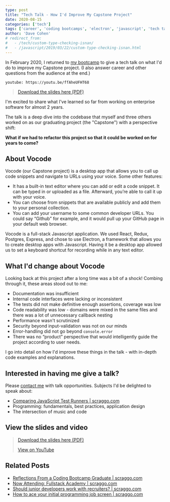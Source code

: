 ```yaml
---
type: post
title: "Tech Talk - How I'd Improve My Capstone Project"
date: 2020-08-15
categories: ['tech']
tags: ['career', 'coding bootcamps', 'electron', 'javascript', 'tech talk']
author: 'Dave Cohen'
# redirect_from:
#   - /tech/custom-type-checking-isnan/
#   - /javascript/2019/03/22/custom-type-checking-isnan.html
---
```


In February 2020, I returned to [my bootcamp](https://www.fullstackacademy.com/) to give a tech talk on what I'd do to improve my Capstone project. (I also answer career and other questions from the audience at the end.)

`youtube: https://youtu.be/ffAheUFHT68`

> [Download the slides here (PDF)](./VoCode-Presentation-FSA-200218-public.pdf)

I'm excited to share what I've learned so far from working on enterprise software for almost 2 years.

The talk is a deep dive into the codebase that myself and three others worked on as our graduating project (the "Capstone") with a perspective shift:

**What if we had to refactor this project so that it could be worked on for years to come?**

## About Vocode

Vocode (our Capstone project) is a desktop app that allows you to call up code snippets and navigate to URLs using your voice. Some other features:

- It has a built-in text editor where you can add or edit a code snippet. It can be typed in or uploaded as a file. Afterward, you’re able to call it up with your voice.
- You can choose from snippets that are available publicly and add them to your personal collection.
- You can add your username to some common developer URLs. You could say “Github” for example, and it would pull up your GitHub page in your default web browser.

Vocode is a full-stack Javascript application. We used React, Redux, Postgres, Express, and chose to use Electron, a framework that allows you to create desktop apps with Javascript. Having it be a desktop app allowed us to set a keyboard shortcut for recording while in any text editor.

## What I'd change about Vocode

Looking back at this project after a long time was a bit of a shock! Combing through it, these areas stood out to me:

- Documentation was insufficient
- Internal code interfaces were lacking or inconsistent
- The tests did not make definitive enough assertions, coverage was low
- Code readability was low - domains were mixed in the same files and there was a lot of unnecessary callback nesting
- Performance wasn't scrutinized
- Security beyond input-validation was not on our minds
- Error-handling did not go beyond `console.error`
- There was no “product” perspective that would intelligently guide the project according to user needs.

I go into detail on how I'd improve these things in the talk - with in-depth code examples and explanations.

## Interested in having me give a talk?

Please [contact me](/contact) with talk opportunities. Subjects I'd be delighted to speak about:

- [Comparing JavaScript Test Runners | scraggo.com](/comparing-javascript-test-runners/)
- Programming: fundamentals, best practices, application design
- The intersection of music and code

## View the slides and video

> [Download the slides here (PDF)](./VoCode-Presentation-FSA-200218-public.pdf)
>
> [View on YouTube](https://youtu.be/ffAheUFHT68)

## Related Posts

- [Reflections From a Coding Bootcamp Graduate | scraggo.com](/reflections-coding-bootcamp/)
- [Now Attending: Fullstack Academy | scraggo.com](/now-attending-fullstack/)
- [Should junior developers work with recruiters? | scraggo.com](/recruiters-and-junior-devs/)
- [How to ace your initial programming job screen | scraggo.com](/prepare-for-initial-screens/)
